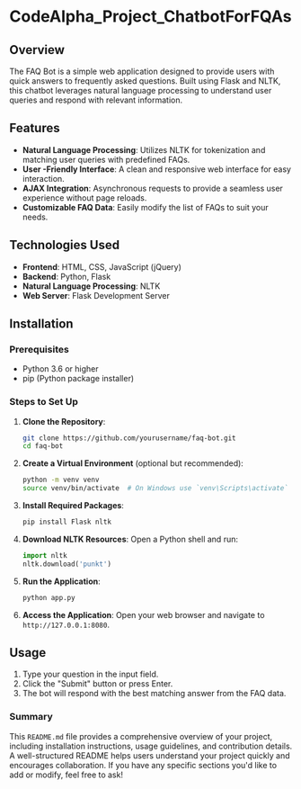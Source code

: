 # CodeAlpha_Project_ChatbotForFQAs

## Overview

The FAQ Bot is a simple web application designed to provide users with quick answers to frequently asked questions. Built using Flask and NLTK, this chatbot leverages natural language processing to understand user queries and respond with relevant information.

## Features

- **Natural Language Processing**: Utilizes NLTK for tokenization and matching user queries with predefined FAQs.
- **User -Friendly Interface**: A clean and responsive web interface for easy interaction.
- **AJAX Integration**: Asynchronous requests to provide a seamless user experience without page reloads.
- **Customizable FAQ Data**: Easily modify the list of FAQs to suit your needs.

## Technologies Used

- **Frontend**: HTML, CSS, JavaScript (jQuery)
- **Backend**: Python, Flask
- **Natural Language Processing**: NLTK
- **Web Server**: Flask Development Server

## Installation

### Prerequisites

- Python 3.6 or higher
- pip (Python package installer)

### Steps to Set Up

1. **Clone the Repository**:
   ```bash
   git clone https://github.com/yourusername/faq-bot.git
   cd faq-bot
   ```

2. **Create a Virtual Environment** (optional but recommended):
   ```bash
   python -m venv venv
   source venv/bin/activate  # On Windows use `venv\Scripts\activate`
   ```

3. **Install Required Packages**:
   ```bash
   pip install Flask nltk
   ```

4. **Download NLTK Resources**:
   Open a Python shell and run:
   ```python
   import nltk
   nltk.download('punkt')
   ```

5. **Run the Application**:
   ```bash
   python app.py
   ```

6. **Access the Application**:
   Open your web browser and navigate to `http://127.0.0.1:8080`.

## Usage

1. Type your question in the input field.
2. Click the "Submit" button or press Enter.
3. The bot will respond with the best matching answer from the FAQ data.

### Summary

This `README.md` file provides a comprehensive overview of your project, including installation instructions, usage guidelines, and contribution details. A well-structured README helps users understand your project quickly and encourages collaboration. If you have any specific sections you'd like to add or modify, feel free to ask!
